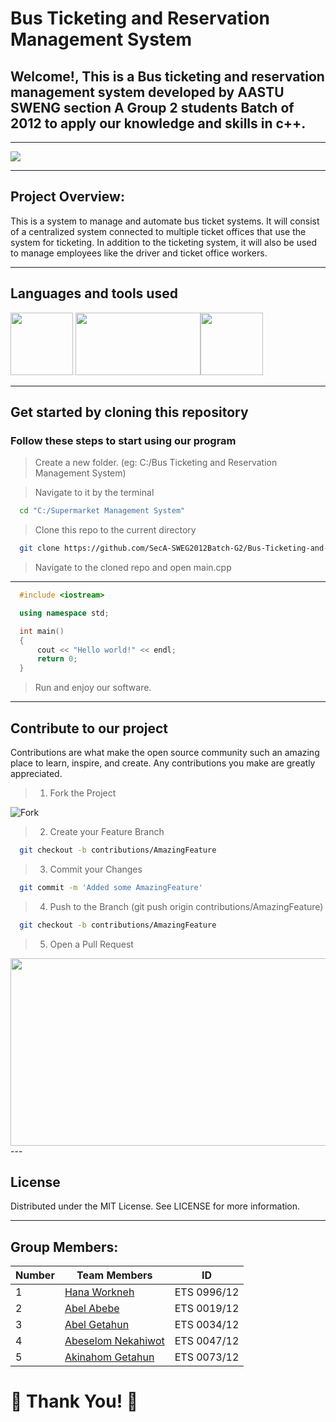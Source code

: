 # Bus Ticketing and Reservation Management System

##  Welcome!,  This is a Bus ticketing and reservation management system developed by AASTU SWENG section A Group 2 students Batch of 2012 to apply our knowledge and skills in c++.
---
<img src = "https://holidaypackagestravel.files.wordpress.com/2016/12/online-bus-ticket-booking.jpg?w=880&h=312&crop=1" >

---

## **Project Overview:**

This is a system to manage and automate bus ticket systems. It will consist of a centralized system connected to multiple ticket offices that use the system for ticketing. In addition to the ticketing system, it will also be used to manage employees like the driver and ticket office workers.

---
## **Languages and tools used**
<img src = "https://upload.wikimedia.org/wikipedia/commons/thumb/9/9a/Visual_Studio_Code_1.35_icon.svg/1024px-Visual_Studio_Code_1.35_icon.svg.png" width=100px height=100px> <img src = "https://www.codeblocks.org/docs/cb_splash.png" width=200px height=100px><img src = "https://img.icons8.com/color/452/markdown.png" width=100px height=100px> 

---
## Get started by cloning this repository

### Follow these steps to start using our program

> Create a new folder.   (eg: C:/Bus Ticketing and Reservation Management System)

> Navigate to it by the terminal 
```cmd
  cd "C:/Supermarket Management System"
```

> Clone this repo to the current directory

```bash
  git clone https://github.com/SecA-SWEG2012Batch-G2/Bus-Ticketing-and-Reservation-management.git
```

> Navigate to the cloned repo and open main.cpp

--- 

``` cpp
  #include <iostream>

  using namespace std;

  int main()
  {
      cout << "Hello world!" << endl;
      return 0;
  }

```
> Run and enjoy our software.

---

## **Contribute to our project**

Contributions are what make the open source community such an amazing place to learn, inspire, and create. Any contributions you make are greatly appreciated.

> 1. Fork the Project

![Fork](https://www.earthdatascience.org/images/earth-analytics/git-version-control/githubguides-bootcamp-fork.png)

> 2. Create your Feature Branch 
```bash
  git checkout -b contributions/AmazingFeature
```

> 3. Commit your Changes
```bash
  git commit -m 'Added some AmazingFeature'
```

> 4. Push to the Branch (git push origin contributions/AmazingFeature)
```bash
  git checkout -b contributions/AmazingFeature
```

> 5. Open a Pull Request

<img src="https://guides.github.com/activities/hello-world/create-pr.png" width=550 height=300>
---

## **License**

Distributed under the MIT License. See LICENSE for more information.

---

## **Group Members:**

| Number | Team Members | ID |
| ---- | ---- | ---- |
| 1 | [Hana Workneh](https://github.com/Hana-Workneh) | ETS 0996/12 |
| 2 | [Abel Abebe](https://github.com/Abelabebe313) | ETS 0019/12 |
| 3 | [Abel Getahun](https://github.com/abelops) | ETS 0034/12 |
| 4 | [Abeselom Nekahiwot](https://github.com/abneka) | ETS 0047/12 |
| 5 | [Akinahom Getahun](https://github.com/Akinahom) | ETS 0073/12 |

# **🙏 Thank You!** 🙏